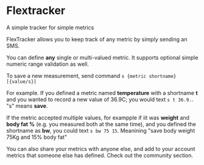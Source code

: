 # Flextracker
A simple tracker for simple metrics

FlexTracker allows you to keep track of any metric by simply sending an SMS.

You can define <b>any</b> single or multi-valued metric. It supports optional simple numeric range validation as well.

To save a new measurement, send command <code>s {metric shortname} [{value/s}]</code>

For example. If you defined a metric named <b>temperature</b> with a shortname <b>t</b> and you wanted to record a new value of 36.9C; you would text <code>s t 36.9.</code>. "s" means <b>save</b>.

If the metric accepted multiple values, for exampple if iit was <b>weight</b> and <b>body fat %</b> (e.g. you measured both at the same time), and you defined the shortname as <b>bw</b>, you could text <code>s bw 75 15</code>. Meanining "save body weight 75Kg and 15% body fat"

You can also share your metrics with anyone else, and add to your account metrics that someone else has defined. Check out the community section.